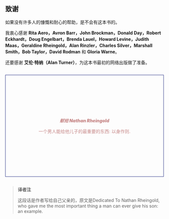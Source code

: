 ## 致谢

如果没有许多人的慷慨和耐心的帮助，是不会有这本书的。 

我衷心感谢 **Rita Aero，Avron Barr，John Brockman，Donald Day，Robert Eckhardt，Doug Engelbart，Brenda Lauel，Howard Levine，Judith Maas，Geraldine Rheingold，Alan Rinzler，Charles Silver，Marshall Smith，Bob Taylor，David Rodman** 和 **Gloria Warne**。 

还要感谢 **艾伦·特纳（Alan Turner）**，为这本书最初的网络出版做了准备。

<div style="    padding:120px 0;text-align:center;color:#c78989;border:1px solid #242f82;margin:30px 0px;">
<p style="font-style: italic;font-weight: 900;">献给 Nathan Rheingold<p>
<p style>一个男人能给他儿子的最重要的东西: 以身作则.<p>
</div>


> **译者注**
> 
>这段话是作者写给自己父亲的，原文是Dedicated To Nathan Rheingold, who gave me the most important thing a man can ever give his son: an example.